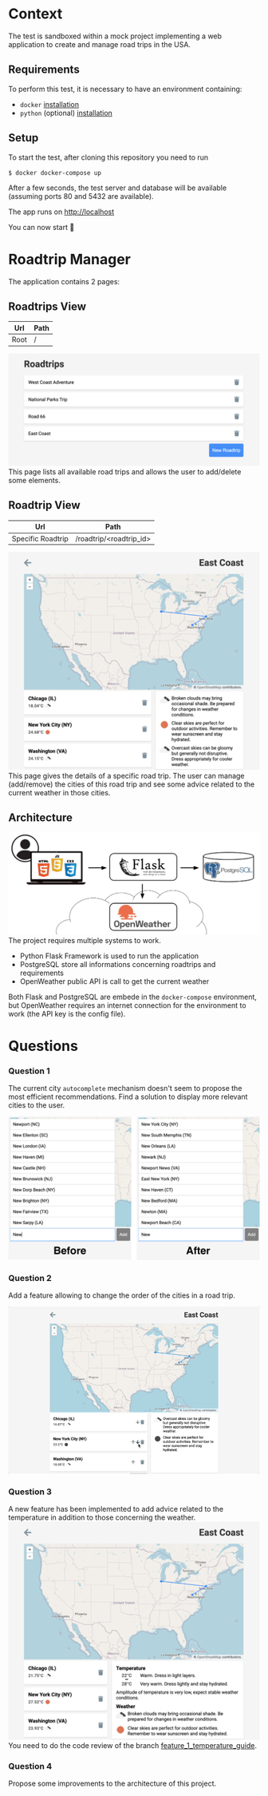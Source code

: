 # Context
The test is sandboxed within a mock project implementing a web application to create and manage road trips in the USA.

## Requirements 
To perform this test, it is necessary to have an environment containing:
- `docker` [installation](https://docs.docker.com/get-docker/)
- `python` (optional) [installation](https://www.python.org/downloads/)

## Setup
To start the test, after cloning this repository you need to run
```
$ docker docker-compose up
```
After a few seconds, the test server and database will be available (assuming ports 80 and 5432 are available).

The app runs on [http://localhost](http://localhost)

You can now start 🙂

# Roadtrip Manager
The application contains 2 pages:

## Roadtrips View
|Url|Path|
|-|-|
|Root|/|

![](img/roadtrips-manager.png)
This page lists all available road trips and allows the user to add/delete some elements.

## Roadtrip View
|Url|Path|
|-|-|
|Specific Roadtrip|/roadtrip/<roadtrip_id>|

![](img/roadtrip-manager.png)
This page gives the details of a specific road trip. The user can manage (add/remove) the cities of this road trip and see some advice related to the current weather in those cities.

## Architecture
![](img/architecture.jpg)
The project requires multiple systems to work. 
- Python Flask Framework is used to run the application 
- PostgreSQL store all informations concerning roadtrips and requirements
- OpenWeather public API is call to get the current weather
 
Both Flask and PostgreSQL are embede in the `docker-compose` environment, but OpenWeather requires an internet connection for the environment to work (the API key is the config file). 


# Questions

### Question 1 
The current city `autocomplete` mechanism doesn't seem to propose the most efficient recommendations.
Find a solution to display more relevant cities to the user.

![](img/python-test-question-1.png)

### Question 2
Add a feature allowing to change the order of the cities in a road trip.

![](img/python-test-question-2.gif)

### Question 3
A new feature has been implemented to add advice related to the temperature in addition to those concerning the weather. 
![](img/python-test-question-3.png)
You need to do the code review of the branch [feature_1_temperature_guide](https://github.com/geofberard/tech-test-python/pull/1).

### Question 4 
Propose some improvements to the architecture of this project.